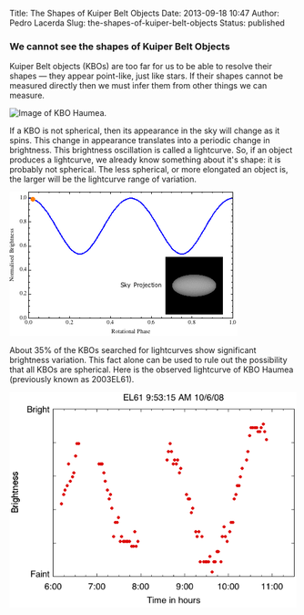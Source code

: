 Title: The Shapes of Kuiper Belt Objects
Date: 2013-09-18 10:47
Author: Pedro Lacerda
Slug: the-shapes-of-kuiper-belt-objects
Status: published

### We cannot see the shapes of Kuiper Belt Objects

Kuiper Belt objects (KBOs) are too far for us to be able to resolve their shapes — they appear point-like, just like stars. If their shapes cannot be measured directly then we must infer them from other things we can measure.

![Image of KBO Haumea.](figs/2013/09/el61_4-annotated1.jpg)

If a KBO is not spherical, then its appearance in the sky will change as it spins. This change in appearance translates into a periodic change in brightness. This brightness oscillation is called a lightcurve. So, if an object produces a lightcurve, we already know something about it's shape: it is probably not spherical. The less spherical, or more elongated an object is, the larger will be the lightcurve range of variation.

![Lightcurve of rotating object.](figs/2013/09/2013-09-18-rotatingellipsoid.gif)

About 35% of the KBOs searched for lightcurves show significant brightness variation. This fact alone can be used to rule out the possibility that all KBOs are spherical. Here is the observed lightcurve of KBO Haumea (previously known as 2003EL61).

![Raw lightcurve of KBO Haumea.](figs/2013/09/el61.png)

 
